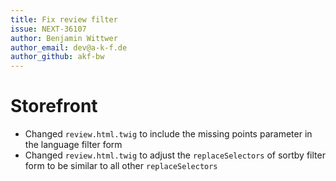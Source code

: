 ```yaml
---
title: Fix review filter
issue: NEXT-36107
author: Benjamin Wittwer
author_email: dev@a-k-f.de
author_github: akf-bw
---
```

# Storefront
* Changed `review.html.twig` to include the missing points parameter in the language filter form
* Changed `review.html.twig` to adjust the `replaceSelectors` of sortby filter form to be similar to all other `replaceSelectors`
